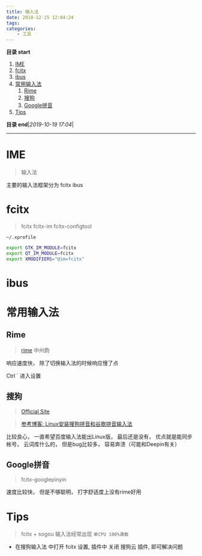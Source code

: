 ```yaml
---
title: 输入法
date: 2018-12-15 12:04:24
tags: 
categories: 
    - 工具
---
```


**目录 start**
 
1. [IME](#ime)
1. [fcitx](#fcitx)
1. [ibus](#ibus)
1. [常用输入法](#常用输入法)
    1. [Rime](#rime)
    1. [搜狗](#搜狗)
    1. [Google拼音](#google拼音)
1. [Tips](#tips)

**目录 end**|_2019-10-19 17:04_|
****************************************
# IME
> 输入法

主要的输入法框架分为 fcitx ibus

# fcitx 
> fcitx  fcitx-im  fcitx-configtool

`~/.xprofile`
```sh
export GTK_IM_MODULE=fcitx
export QT_IM_MODULE=fcitx
export XMODIFIERS="@im=fcitx"
```

# ibus

# 常用输入法
## Rime
> [rime](https://rime.im/)  中州韵 

响应速度快， 除了切换输入法的时候响应慢了点

Ctrl ` 进入设置

## 搜狗
> [Official Site](https://pinyin.sogou.com/linux/)  

> [参考博客: Linux安装搜狗拼音和谷歌拼音输入法](https://www.jianshu.com/p/429b8f75af2c)

比较良心， 一直希望百度输入法能出Linux版， 最后还是没有， 优点就是能同步帐号， 云词库什么的， 但是bug比较多， 容易奔溃（可能和Deepin有关）

## Google拼音
> fcitx-googlepinyin

速度比较快， 但是不够聪明， 打字舒适度上没有rime好用

# Tips 
> fcitx + sogou 输入法经常出现 `单CPU 100%满载`
- 在搜狗输入法 中打开 fcitx 设置, 插件中 关闭 搜狗云 插件, 即可解决问题

